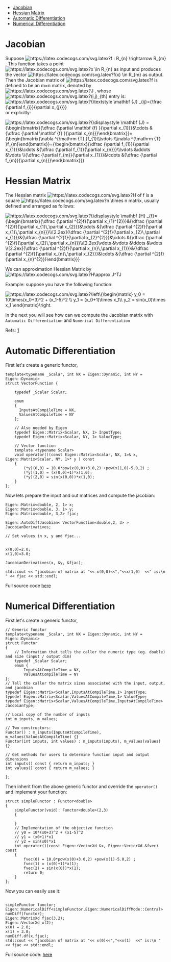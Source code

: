 - [Jacobian](#jacobian)
- [Hessian Matrix](#hessian-matrix)
- [Automatic Differentiation](#automatic-differentiation)
- [Numerical Differentiation](#numerical-differentiation)

# Jacobian

Suppose <img  src="https://latex.codecogs.com/svg.latex?f%20:%20R_{n}%20\rightarrow%20R_{m}"  alt="https://latex.codecogs.com/svg.latex?f : R_{n} \rightarrow R_{m}" />. This function takes a point <img  src="https://latex.codecogs.com/svg.latex?x%20\in%20R_{n}" alt="https://latex.codecogs.com/svg.latex?x \in R_{n}" />  as input and produces the vector 
<img  src="https://latex.codecogs.com/svg.latex?f(x)%20\in%20R_{m}"  alt="https://latex.codecogs.com/svg.latex?f(x) \in R_{m}" /> as output. Then the Jacobian matrix of 
<img  src="https://latex.codecogs.com/svg.latex?f"  alt="https://latex.codecogs.com/svg.latex?f" />  is defined to be an m×n matrix, denoted by  <img  src="https://latex.codecogs.com/svg.latex?J"  alt="https://latex.codecogs.com/svg.latex?J" />  , whose <img  src="https://latex.codecogs.com/svg.latex?(i,j)_{th}"  alt="https://latex.codecogs.com/svg.latex?(i,j)_{th}" /> entry is: <img  src="https://latex.codecogs.com/svg.latex?{\textstyle%20\mathbf%20{J}%20_{ij}={\frac%20{\partial%20f_{i}}{\partial%20x_{j}}}}"  alt="https://latex.codecogs.com/svg.latex?{\textstyle \mathbf {J} _{ij}={\frac {\partial f_{i}}{\partial x_{j}}}}" /> or explicitly:

<img  src="https://latex.codecogs.com/svg.latex?{\displaystyle%20\mathbf%20{J}%20={\begin{bmatrix}{\dfrac%20{\partial%20\mathbf%20{f}%20}{\partial%20x_{1}}}&\cdots%20&{\dfrac%20{\partial%20\mathbf%20{f}%20}{\partial%20x_{n}}}\end{bmatrix}}={\begin{bmatrix}\nabla%20^{\mathrm%20{T}%20}f_{1}\\\vdots%20\\\nabla%20^{\mathrm%20{T}%20}f_{m}\end{bmatrix}}={\begin{bmatrix}{\dfrac%20{\partial%20f_{1}}{\partial%20x_{1}}}&\cdots%20&{\dfrac%20{\partial%20f_{1}}{\partial%20x_{n}}}\\\vdots%20&\ddots%20&\vdots%20\\{\dfrac%20{\partial%20f_{m}}{\partial%20x_{1}}}&\cdots%20&{\dfrac%20{\partial%20f_{m}}{\partial%20x_{n}}}\end{bmatrix}}}"  alt="https://latex.codecogs.com/svg.latex?{\displaystyle \mathbf {J} ={\begin{bmatrix}{\dfrac {\partial \mathbf {f} }{\partial x_{1}}}&\cdots &{\dfrac {\partial \mathbf {f} }{\partial x_{n}}}\end{bmatrix}}={\begin{bmatrix}\nabla ^{\mathrm {T} }f_{1}\\\vdots \\\nabla ^{\mathrm {T} }f_{m}\end{bmatrix}}={\begin{bmatrix}{\dfrac {\partial f_{1}}{\partial x_{1}}}&\cdots &{\dfrac {\partial f_{1}}{\partial x_{n}}}\\\vdots &\ddots &\vdots \\{\dfrac {\partial f_{m}}{\partial x_{1}}}&\cdots &{\dfrac {\partial f_{m}}{\partial x_{n}}}\end{bmatrix}}}" />




# Hessian Matrix
The Hessian matrix 
<img  src="https://latex.codecogs.com/svg.latex?H"  alt="https://latex.codecogs.com/svg.latex?H" />  of f is a square <img  src="https://latex.codecogs.com/svg.latex?n%20\times%20n"  alt="https://latex.codecogs.com/svg.latex?n \times n" /> matrix, usually defined and arranged as follows:

<img  src="https://latex.codecogs.com/svg.latex?{\displaystyle%20\mathbf%20{H}%20_{f}={\begin{bmatrix}{\dfrac%20{\partial%20^{2}f}{\partial%20x_{1}^{2}}}&{\dfrac%20{\partial%20^{2}f}{\partial%20x_{1}\,\partial%20x_{2}}}&\cdots%20&{\dfrac%20{\partial%20^{2}f}{\partial%20x_{1}\,\partial%20x_{n}}}\\[2.2ex]{\dfrac%20{\partial%20^{2}f}{\partial%20x_{2}\,\partial%20x_{1}}}&{\dfrac%20{\partial%20^{2}f}{\partial%20x_{2}^{2}}}&\cdots%20&{\dfrac%20{\partial%20^{2}f}{\partial%20x_{2}\,\partial%20x_{n}}}\\[2.2ex]\vdots%20&\vdots%20&\ddots%20&\vdots%20\\[2.2ex]{\dfrac%20{\partial%20^{2}f}{\partial%20x_{n}\,\partial%20x_{1}}}&{\dfrac%20{\partial%20^{2}f}{\partial%20x_{n}\,\partial%20x_{2}}}&\cdots%20&{\dfrac%20{\partial%20^{2}f}{\partial%20x_{n}^{2}}}\end{bmatrix}}}"  alt="https://latex.codecogs.com/svg.latex?{\displaystyle \mathbf {H} _{f}={\begin{bmatrix}{\dfrac {\partial ^{2}f}{\partial x_{1}^{2}}}&{\dfrac {\partial ^{2}f}{\partial x_{1}\,\partial x_{2}}}&\cdots &{\dfrac {\partial ^{2}f}{\partial x_{1}\,\partial x_{n}}}\\[2.2ex]{\dfrac {\partial ^{2}f}{\partial x_{2}\,\partial x_{1}}}&{\dfrac {\partial ^{2}f}{\partial x_{2}^{2}}}&\cdots &{\dfrac {\partial ^{2}f}{\partial x_{2}\,\partial x_{n}}}\\[2.2ex]\vdots &\vdots &\ddots &\vdots \\[2.2ex]{\dfrac {\partial ^{2}f}{\partial x_{n}\,\partial x_{1}}}&{\dfrac {\partial ^{2}f}{\partial x_{n}\,\partial x_{2}}}&\cdots &{\dfrac {\partial ^{2}f}{\partial x_{n}^{2}}}\end{bmatrix}}}" />


We can approximation Hessian Matrix by 
<img  src="https://latex.codecogs.com/svg.latex?H\approx%20J^TJ"  alt="https://latex.codecogs.com/svg.latex?H\approx J^TJ" />

Example: suppose you have the following function:

<img  src="https://latex.codecogs.com/svg.latex?\left\{\begin{matrix}%20y_0%20=%2010\times(x_0+3)^2%20+%20(x_1-5)^2%20\\%20y_1%20=%20(x_0+1)\times%20x_1\\%20y_2%20=%20sin(x_0)\times%20x_1%20\end{matrix}\right."  alt="https://latex.codecogs.com/svg.latex?\left\{\begin{matrix}
y_0 = 10\times(x_0+3)^2 + (x_1-5)^2 \\ 
y_1 = (x_0+1)\times x_1\\ 
y_2 = sin(x_0)\times x_1
\end{matrix}\right.
" />

In the next you will see how can we compute the Jacobian matrix with `Automatic Differentiation` and `Numerical Differentiation` 

Refs: [1](https://stats.stackexchange.com/questions/71154/when-an-analytical-jacobian-is-available-is-it-better-to-approximate-the-hessia)

# Automatic Differentiation
First let's create a generic functor,
```
template<typename _Scalar, int NX = Eigen::Dynamic, int NY = Eigen::Dynamic>
struct VectorFunction {

    typedef _Scalar Scalar;

    enum
    {
      InputsAtCompileTime = NX,
      ValuesAtCompileTime = NY
    };

    // Also needed by Eigen
    typedef Eigen::Matrix<Scalar, NX, 1> InputType;
    typedef Eigen::Matrix<Scalar, NY, 1> ValueType;

    // Vector function
    template <typename Scalar>
    void operator()(const Eigen::Matrix<Scalar, NX, 1>& x, Eigen::Matrix<Scalar, NY, 1>* y ) const
    {
        (*y)(0,0) = 10.0*pow(x(0,0)+3.0,2) +pow(x(1,0)-5.0,2) ;
        (*y)(1,0) = (x(0,0)+1)*x(1,0);
        (*y)(2,0) = sin(x(0,0))*x(1,0);
    }
};
```

Now lets prepare the input and out matrices and compute the jacobian:
```
Eigen::Matrix<double, 2, 1> x;
Eigen::Matrix<double, 3, 1> y;
Eigen::Matrix<double, 3,2> fjac;

Eigen::AutoDiffJacobian< VectorFunction<double,2, 3> > JacobianDerivatives;

// Set values in x, y and fjac...


x(0,0)=2.0;
x(1,0)=3.0;

JacobianDerivatives(x, &y, &fjac);

std::cout << "jacobian of matrix at "<< x(0,0)<<","<<x(1,0)  <<" is:\n " << fjac << std::endl;
```

Full source code [here](src/auto_diff.cpp)

# Numerical Differentiation

First let's create a generic functor,

```
// Generic functor
template<typename _Scalar, int NX = Eigen::Dynamic, int NY = Eigen::Dynamic>
struct Functor
{
    // Information that tells the caller the numeric type (eg. double) and size (input / output dim)
    typedef _Scalar Scalar;
    enum {
        InputsAtCompileTime = NX,
        ValuesAtCompileTime = NY
};
// Tell the caller the matrix sizes associated with the input, output, and jacobian
typedef Eigen::Matrix<Scalar,InputsAtCompileTime,1> InputType;
typedef Eigen::Matrix<Scalar,ValuesAtCompileTime,1> ValueType;
typedef Eigen::Matrix<Scalar,ValuesAtCompileTime,InputsAtCompileTime> JacobianType;

// Local copy of the number of inputs
int m_inputs, m_values;

// Two constructors:
Functor() : m_inputs(InputsAtCompileTime), m_values(ValuesAtCompileTime) {}
Functor(int inputs, int values) : m_inputs(inputs), m_values(values) {}

// Get methods for users to determine function input and output dimensions
int inputs() const { return m_inputs; }
int values() const { return m_values; }

};
```
Then inherit from the above generic functor and override the `operator()` and implement your function:

```
struct simpleFunctor : Functor<double>
{
    simpleFunctor(void): Functor<double>(2,3)
    {

    }
    // Implementation of the objective function
    // y0 = 10*(x0+3)^2 + (x1-5)^2
    // y1 = (x0+1)*x1
    // y2 = sin(x0)*x1
    int operator()(const Eigen::VectorXd &x, Eigen::VectorXd &fvec) const
    {
        fvec(0) = 10.0*pow(x(0)+3.0,2) +pow(x(1)-5.0,2) ;
        fvec(1) = (x(0)+1)*x(1);
        fvec(2) = sin(x(0))*x(1);
        return 0;
    }
};
```
Now you can easily use it:
```

simpleFunctor functor;
Eigen::NumericalDiff<simpleFunctor,Eigen::NumericalDiffMode::Central> numDiff(functor);
Eigen::MatrixXd fjac(3,2);
Eigen::VectorXd x(2);
x(0) = 2.0;
x(1) = 3.0;
numDiff.df(x,fjac);
std::cout << "jacobian of matrix at "<< x(0)<<","<<x(1)  <<" is:\n " << fjac << std::endl;
```

Full source code: [here](src/numerical_diff.cpp)
    
    


